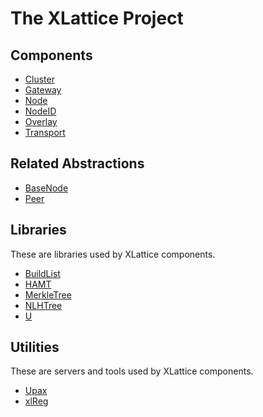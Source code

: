 # The XLattice Project

## Components

* [Cluster](https://jddixon.github.io/xlattice/cluster.html)
* [Gateway](https://jddixon.github.io/xlattice/gateway.html)
* [Node](https://jddixon.github.io/xlattice/node.html)
* [NodeID](https://jddixon.github.io/xlattice/nodeID.html)
* [Overlay](https://jddixon.github.io/xlattice/overlay.html)
* [Transport](https://jddixon.github.io/xlattice/transport.html)

## Related Abstractions

* [BaseNode](https://jddixon.github.io/xlattice/baseNode.html)
* [Peer](https://jddixon.github.io/xlattice/peer.html)

## Libraries

These are libraries used by XLattice components.

* [BuildList](https://jddixon.github.io/xlattice/buildList.html)
* [HAMT](https://jddixon.github.io/xlattice/hamt.html)
* [MerkleTree](https://jddixon.github.io/xlattice/merkleTree.html)
* [NLHTree](https://jddixon.github.io/xlattice/nlhTree.html)
* [U](https://jddixon.github.io/xlattice/u.html)

## Utilities

These are servers and tools used by XLattice components.

* [Upax](https://jddixon.github.io/xlattice/upax.html)
* [xlReg](https://jddixon.github.io/xlattice/xlReg.html)
